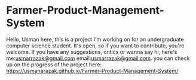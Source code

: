 # Farmer-Product-Management-System
Hello, Usman here, this is a project I'm working on for an undergraduate computer science student. It's open, so if you want to contribute, you're welcome.
If you have any suggestions, critics or wanna say hi, here's me:usmarrazak@gmail.com
email:usmarrazak@gmail.com.
you can check up on the progress of the project here: https://usmanarazak.github.io/Farmer-Product-Management-System/
